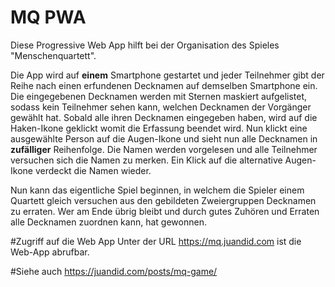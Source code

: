 # MQ PWA
Diese Progressive Web App hilft bei der Organisation des Spieles "Menschenquartett". 

Die App wird auf **einem** Smartphone gestartet und jeder Teilnehmer gibt der Reihe nach einen erfundenen Decknamen auf demselben Smartphone ein.
Die eingegebenen Decknamen werden mit Sternen maskiert aufgelistet, sodass kein Teilnehmer sehen kann, welchen Decknamen der Vorgänger gewählt hat.
Sobald alle ihren Decknamen eingegeben haben, wird auf die Haken-Ikone geklickt womit die Erfassung beendet wird.
Nun klickt eine ausgewählte Person auf die Augen-Ikone und sieht nun alle Decknamen in **zufälliger** Reihenfolge. 
Die Namen werden vorgelesen und alle Teilnehmer versuchen sich die Namen zu merken.
Ein Klick auf die alternative Augen-Ikone verdeckt die Namen wieder.

Nun kann das eigentliche Spiel beginnen, in welchem die Spieler einem Quartett gleich versuchen aus den gebildeten Zweiergruppen Decknamen zu erraten. 
Wer am Ende übrig bleibt und durch gutes Zuhören und Erraten alle Decknamen zuordnen kann, hat gewonnen.

#Zugriff auf die Web App
Unter der URL https://mq.juandid.com ist die Web-App abrufbar.

#Siehe auch https://juandid.com/posts/mq-game/
